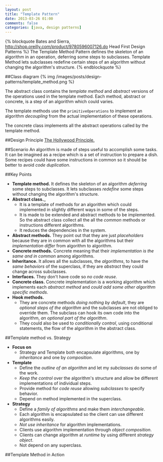 ```yaml
---
layout: post
title: "Template Pattern"
date: 2013-03-26 01:00
comments: false
categories: [java, design patterns]
---
```

{% blockquote Bates and Sierra, http://shop.oreilly.com/product/9780596007126.do Head First Design Patterns %}
The Template Method Pattern defines the skeleton of an algorithm in an operation, deferring some steps to subclasses. Template Method lets subclasses redefine certain steps of an algorithm without changing the algorithm's structure.
{% endblockquote %}
<!-- more -->

##Class diagram
{% img /images/posts/design-patterns/template_method.png %}

The abstract class contains the _template method_ and _abstract_ versions of the operations used in the template method. Each method, abstract or concrete, is a step of an algorithm which could varies.

The template methods use the `primitiveOperations` to implement an algorithm _decoupling_ from the actual implementation of these operations.

The concrete class implements all the abstract operations called by the template method.

##Design Principle
[The Hollywood Principle.](/oo-design-principles/index.html#hollywood_principle)

##Scenario
An algorithm is made of steps useful to accomplish some tasks. It can be imagined as a recipe which is a set of instruction to prepare a dish. Some recipes could have some instructions in common so it should be better to avoid _code duplication_.

##Key Points
* __Template method.__ It defines the skeleton of an algorithm _deferring_ some steps to subclasses. It lets subclasses _redefine_ some steps without changing the algorithm's structure.
* __Abstract class.___
	* It is a template of methods for an algorithm which could implemented in slightly different ways in some of the steps.
	* It is made to be extended and abstract methods to be implemented. So the abstract class collect all the all the _common_ methods or instructions different algorithms.
	* It reduces the dependencies in the system.
* __Abstract methods.__ They point out that they are just _placeholders_ because they are in common with all the algorithms but their _implementation differ_ from algorithm to algorithm.
* __Concrete methods.__ Concrete meaning that their _implementation is the same and in common_ among algorithms.
* __Inheritance.__ It allows all the subclasses, the _algorithms_, to have the _same behaviors_ of the superclass, if they are _abstract_ they could change across subclasses.
* __Interfaces.__ They don't have code so _no code reuse_.
* __Concrete class.__ Concrete implementation is a working algorithm which implements each _abstract method_ and _could add some other algorithm specific methods_.
* __Hook methods.__
	* They are concrete methods _doing nothing by default_, they are _optional steps of the algorithm_ and the subclasses are not obliged to override them. The subclass can hook its own code into the algorithm, _an optional part of the algorithm_.
	* They could also be used to _conditionally control_, using conditional statements, the flow of the algorithm in the abstract class.

##Template method vs. Strategy

* __Focus on__
	* Strategy and Template both encapsulate algorithms, one by _inheritance_ and one by _composition_.
* __Template__
	* Define the _outline of an algorithm_ and let my _subclasses_ do some of the work.
	* _Keep the control_ over the algorithm's structure and allow be different implementations of individual steps.
	* Provide method for _code reuse_ allowing _subclasses_ to specify behavior.
	* Depend on method implemented in the superclass.
* __Strategy__
	* Define a _family of algorithms_ and make them _interchangeable_.
	* Each algorithm is encapsulated so the client can use different algorithms easily.
	* _Not use inheritance_ for algorithm implementations.
	* Clients use algorithm implementation through _object composition_.
	* Clients can change algorithm at _runtime_ by using different _strategy object_.
	* Not depend on any superclass.

##Template Method in Action
